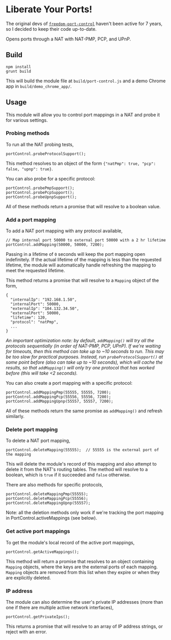 # Liberate Your Ports!

The original devs of
[`freedom-port-control`](https://github.com/freedomjs/freedom-port-control)
haven't been active for 7 years, so I decided to keep their code up-to-date.

Opens ports through a NAT with NAT-PMP, PCP, and UPnP.

## Build

```
npm install
grunt build
```

This will build the module file at `build/port-control.js` and a demo Chrome app in `build/demo_chrome_app/`.

## Usage

This module will allow you to control port mappings in a NAT and probe it for various settings.

### Probing methods

To run all the NAT probing tests,

```
portControl.probeProtocolSupport();
```

This method resolves to an object of the form `{"natPmp": true, "pcp": false, "upnp": true}`.

You can also probe for a specific protocol:

```
portControl.probePmpSupport();
portControl.probePcpSupport();
portControl.probeUpnpSupport();
```
All of these methods return a promise that will resolve to a boolean value.

### Add a port mapping

To add a NAT port mapping with any protocol available,

```
// Map internal port 50000 to external port 50000 with a 2 hr lifetime
portControl.addMapping(50000, 50000, 7200);
```
Passing in a lifetime of `0` seconds will keep the port mapping open indefinitely. If the actual lifetime of the mapping is less than the requested lifetime, the module will automatically handle refreshing the mapping to meet the requested lifetime.

This method returns a promise that will resolve to a `Mapping` object of the form,
```
{
  "internalIp": "192.168.1.50", 
  "internalPort": 50000, 
  "externalIp": "104.132.34.50", 
  "externalPort": 50000,
  "lifetime": 120,
  "protocol": "natPmp",
  ...
}
```

_An important optimization note: by default, `addMapping()` will try all the protocols sequentially (in order of NAT-PMP, PCP, UPnP). If we're waiting for timeouts, then this method can take up to ~10 seconds to run. This may be too slow for practical purposes. Instead, run `probeProtocolSupport()` at some point before (also can take up to ~10 seconds), which will cache the results, so that `addMapping()` will only try one protocol that has worked before (this will take <2 seconds)._

You can also create a port mapping with a specific protocol:

```
portControl.addMappingPmp(55555, 55555, 7200);
portControl.addMappingPcp(55556, 55556, 7200);
portControl.addMappingUpnp(55557, 55557, 7200);
```

All of these methods return the same promise as `addMapping()` and refresh similarly.

### Delete port mapping

To delete a NAT port mapping,

```
portControl.deleteMapping(55555);  // 55555 is the external port of the mapping
```

This will delete the module's record of this mapping and also attempt to delete it from the NAT's routing tables. The method will resolve to a boolean, which is `true` if it succeeded and `false` otherwise.

There are also methods for specific protocols,

```
portControl.deleteMappingPmp(55555);
portControl.deleteMappingPcp(55556);
portControl.deleteMappingUpnp(55557);
```

Note: all the deletion methods only work if we're tracking the port mapping in PortControl.activeMappings (see below).

### Get active port mappings

To get the module's local record of the active port mappings,

```
portControl.getActiveMappings();
```

This method will return a promise that resolves to an object containing `Mapping` objects, where the keys are the external ports of each mapping. `Mapping` objects are removed from this list when they expire or when they are explicitly deleted.

### IP address

The module can also determine the user's private IP addresses (more than one if there are multiple active network interfaces),

```
portControl.getPrivateIps();
```

This returns a promise that will resolve to an array of IP address strings, or reject with an error.
